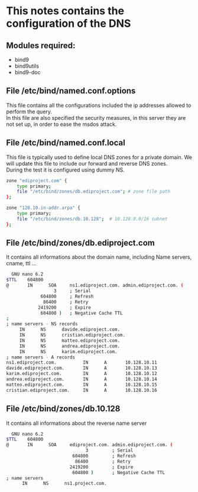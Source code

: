 # This notes contains the configuration of the DNS

## Modules required:

- bind9
- bind9utils
- bind9-doc

## File /etc/bind/named.conf.options

This file contains all the configurations included the ip addresses allowed to perform the query.  
In this file are also specified the security measures,
in this server they are not set up, in order to ease the msdos attack.

## File /etc/bind/named.conf.local

This file is typically used to define local DNS zones for a private domain. We will update this file to include our forward and reverse DNS zones.  
During the test it is configured using dummy NS.

```bash
zone "ediproject.com" {
    type primary;
    file "/etc/bind/zones/db.ediproject.com"; # zone file path
};

zone "128.10.in-addr.arpa" {
    type primary;
    file "/etc/bind/zones/db.10.128";  # 10.128.0.0/16 subnet
};
```

## File /etc/bind/zones/db.ediproject.com

It contains all informations about the domain name, including Name servers, cname, ttl ...

```bash
  GNU nano 6.2                                                                             /etc/bind/zones/db.ediproject.com
$TTL    604800
@       IN      SOA     ns1.ediproject.com. admin.ediproject.com. (
                  3     ; Serial
             604800     ; Refresh
              86400     ; Retry
            2419200     ; Expire
             604800 )   ; Negative Cache TTL
;
; name servers - NS records
     IN      NS      davide.ediproject.com.
     IN      NS      cristian.ediproject.com.
     IN      NS      matteo.ediproject.com.
     IN      NS      andrea.ediproject.com.
     IN      NS      karim.ediproject.com.
; name servers - A records
ns1.ediproject.com.          IN      A       10.128.10.11
davide.ediproject.com.       IN      A       10.128.10.13
karim.ediproject.com.        IN      A       10.128.10.12
andrea.ediproject.com.       IN      A       10.128.10.14
matteo.ediproject.com.       IN      A       10.128.10.15
cristian.ediproject.com.     IN      A       10.128.10.16
```

## File /etc/bind/zones/db.10.128

It contains all informations about the reverse name server

```bash
  GNU nano 6.2                                                                                 /etc/bind/zones/db.10.128
$TTL    604800
@       IN      SOA     ediproject.com. admin.ediproject.com. (
                              3         ; Serial
                         604800         ; Refresh
                          86400         ; Retry
                        2419200         ; Expire
                         604800 )       ; Negative Cache TTL
; name servers
      IN      NS      ns1.project.com.


```
